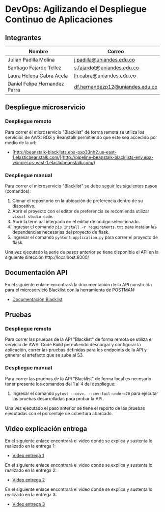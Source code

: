# DevOps: Agilizando el Despliegue Continuo de Aplicaciones

## Integrantes

|Nombre                        |Correo                           |
|------------------------------|---------------------------------|
|Julian Padilla Molina         |j.padilla@uniandes.edu.co        |
|Santiago Fajardo Tellez       |s.fajardot@uniandes.edu.co       |
|Laura Helena Cabra Acela      |lh.cabra@uniandes.edu.co         |
|Daniel Felipe Hernandez Parra |df.hernandezp12@uniandes.edu.co  |

## Despliegue microservicio

### Despliegue remoto

Para correr el microservicio "Blacklist" de forma remota se utiliza los servicios de AWS: RDS y Beanstalk permitiendo que este sea accedido por medio de la url:

- [http://beanstalk-blacklists.eba-pxp33nh2.us-east-1.elasticbeanstalk.com/](http://pipeline-beanstalk-blacklists-env.eba-ysincjei.us-east-1.elasticbeanstalk.com/)

### Despliegue manual

Para correr el microservicio "Blacklist" se debe seguir los siguientes pasos (comandos):

1. Clonar el repositorio en la ubicación de preferencia dentro de su dispositivo.
2. Abrir el proyecto con el editor de preferencia se recomienda utilizar <code>visual studio code</code>.
3. Abrir la terminal integrada en el editor de código seleccionado.
4. Ingresar el comando <code>pip install -r requirements.txt</code> para instalar las dependencias necesarias del proyecto de flask.
5. Ingresar el comando <code>pyhton3 application.py</code> para correr el proyecto de flask.

Una vez ejecutado la serie de pasos anterior se tiene disponible el API en la siguiente dirección http://localhost:8000/

## Documentación API

En el siguiente enlace encontrará la documentación de la API construida para el microservicio Blacklist con la herramienta de POSTMAN:

- [Documentación Blacklist](https://documenter.getpostman.com/view/21689315/2sAXxTdBYh)

## Pruebas

### Despliegue remoto

Para correr las pruebas de la API "Blacklist" de forma remota se utiliza el servicio de AWS: Code Build permitiendo descargar y configurar la aplicación, correr las pruebas definidas para los endpoints de la API y generar el artefacto que se sube al S3.

### Despliegue manual

Para correr las pruebas de la API "Blacklist" de forma local es necesario tener presente los comandos del 1 al 4 del despliegue:

1. Ingresar el comando <code>pytest --cov=. --cov-fail-under=70</code> para ejecutar las pruebas desarrolladas para probar la API.

Una vez ejecutado el paso anterior se tiene el reporto de las pruebas ejecutadas con el porcentaje de cobertura abarcado.

## Video explicación entrega

En el siguiente enlace encontrará el video donde se explica y sustenta lo realizado en la entrega 1:

- [Video entrega 1](https://uniandes-my.sharepoint.com/:v:/g/personal/j_padilla_uniandes_edu_co/EQHt8U9MWc1Llw3dnPQICkgBzzYvLugPOEQtyAY-dGPkGQ?nav=eyJyZWZlcnJhbEluZm8iOnsicmVmZXJyYWxBcHAiOiJPbmVEcml2ZUZvckJ1c2luZXNzIiwicmVmZXJyYWxBcHBQbGF0Zm9ybSI6IldlYiIsInJlZmVycmFsTW9kZSI6InZpZXciLCJyZWZlcnJhbFZpZXciOiJNeUZpbGVzTGlua0NvcHkifX0&e=ZbFJ0F)

En el siguiente enlace encontrará el video donde se explica y sustenta lo realizado en la entrega 2:

- [Video entrega 2](https://uniandes-my.sharepoint.com/:v:/g/personal/j_padilla_uniandes_edu_co/Ee9Faxzdh9RNvTqQ4pKuufQBbEPkQ4vOTMLaHz6EZW0Pag?nav=eyJyZWZlcnJhbEluZm8iOnsicmVmZXJyYWxBcHAiOiJPbmVEcml2ZUZvckJ1c2luZXNzIiwicmVmZXJyYWxBcHBQbGF0Zm9ybSI6IldlYiIsInJlZmVycmFsTW9kZSI6InZpZXciLCJyZWZlcnJhbFZpZXciOiJNeUZpbGVzTGlua0NvcHkifX0&e=9mqaSP)

En el siguiente enlace encontrará el video donde se explica y sustenta lo realizado en la entrega 3:

- [Video entrega 3](https://uniandes-my.sharepoint.com/:v:/g/personal/j_padilla_uniandes_edu_co/EeoOu0oNIP5NqjdoQlQCfGYBF9kB7lKBxlrN3a04Ann9YQ?nav=eyJyZWZlcnJhbEluZm8iOnsicmVmZXJyYWxBcHAiOiJPbmVEcml2ZUZvckJ1c2luZXNzIiwicmVmZXJyYWxBcHBQbGF0Zm9ybSI6IldlYiIsInJlZmVycmFsTW9kZSI6InZpZXciLCJyZWZlcnJhbFZpZXciOiJNeUZpbGVzTGlua0NvcHkifX0&e=qDs7vD)

